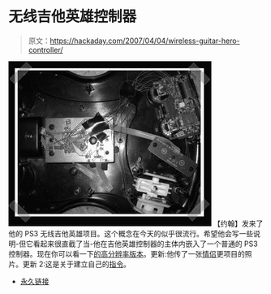 # 无线吉他英雄控制器

> 原文：<https://hackaday.com/2007/04/04/wireless-guitar-hero-controller/>

![](img/820cca7123fa45de04388055e5759a57.png)
【约翰】发来了他的 PS3 无线吉他英雄项目。这个概念在今天的似乎很流行。希望他会写一些说明-但它看起来很直截了当-他在吉他英雄控制器的主体内嵌入了一个普通的 PS3 控制器。现在你可以看一下[的高分辨率版本](http://i153.photobucket.com/albums/s206/js3kgt/ps3%20guitar/IMG_0849.jpg)。更新:他传了一张[情侣](http://i153.photobucket.com/albums/s206/js3kgt/ps3%20guitar/IMG_0965.jpg)更项目的照片。更新 2:这是关于建立自己的[指令](http://instructables.com/id/E0C77GVF05IO1I3/)。

*   [永久链接](http://instructables.com/id/E0C77GVF05IO1I3/)
